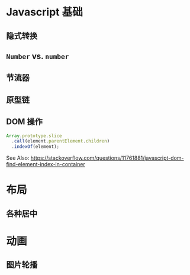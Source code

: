 # Javascript 基础
## 隐式转换



## `Number` vs. `number`


## 节流器


## 原型链


## DOM 操作
```javascript
Array.prototype.slice
  .call(element.parentElement.children)
  .indexOf(element);
```
See Also: https://stackoverflow.com/questions/11761881/javascript-dom-find-element-index-in-container



# 布局
## 各种居中





# 动画
## 图片轮播


